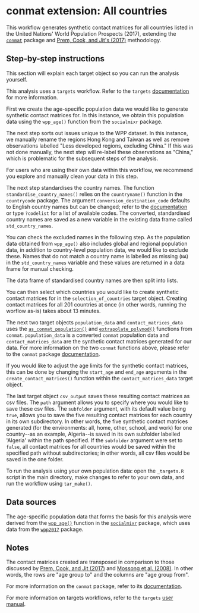 # conmat extension: All countries

This workflow generates synthetic contact matrices for all countries listed in the United Nations' World Population Prospects (2017), 
extending the [`conmat`](https://github.com/idem-lab/conmat) package and [Prem, Cook, and Jit's (2017)](https://doi.org/10.1371/journal.pcbi.1005697) methodology.

## Step-by-step instructions

This section will explain each target object so you can run the analysis yourself.

This analysis uses a `targets` workflow. Refer to the `targets` [documentation](https://books.ropensci.org/targets/) for more information.

First we create the age-specific population data we would like to generate synthetic contact matrices for. 
In this instance, we obtain this population data using the `wpp_age()` function from the `socialmixr` package.

The next step sorts out issues unique to the WPP dataset.
In this instance, we manually rename the regions Hong Kong and Taiwan as well as remove observations labelled "Less developed regions, excluding China."
If this was not done manually, the next step will re-label these observations as "China," which is problematic for the subsequent steps of the analysis.

For users who are using their own data within this workflow, we recommend you explore and manually clean your data in this step.

The next step standardises the country names. 
The function `standardise_country_names()` relies on the `countryname()` function in the `countrycode` package. 
The argument `conversion_destination_code` defaults to English country names but can be changed; 
refer to the [documentation](https://vincentarelbundock.github.io/countrycode/#/man/codelist) or type `?codelist` for a list of available codes.
The converted, standardised country names are saved as a new variable in the existing data frame called `std_country_names`.

You can check the excluded names in the following step.
As the population data obtained from `wpp_age()` also includes global and regional population data, in addition to country-level population data, we would like to exclude these.
Names that do not match a country name is labelled as missing (`NA`) in the `std_country_names` variable and these values are returned in a data frame for manual checking.

The data frame of standardised country names are then split into lists.

You can then select which countries you would like to create synthetic contact matrices for in the `selection_of_countries` target object. 
Creating contact matrices for all 201 countries at once (in other words, running the worflow as-is) takes about 13 minutes.

The next two target objects `population_data` and `contact_matrices_data` uses the [`as_conmat_population()`](https://idem-lab.github.io/conmat/dev/reference/as_conmat_population.html) and [`extrapolate_polymod()`](https://idem-lab.github.io/conmat/dev/reference/extrapolate_polymod.html) functions from `conmat`. 
`population_data` is a converted `conmat` population data and `contact_matrices_data` are the synthetic contact matrices generated for our data. 
For more information on the two `conmat` functions above, please refer to the `conmat` package [documentation](https://idem-lab.github.io/conmat/dev/index.html).

If you would like to adjust the age limits for the synthetic contact matrices, this can be done by changing the `start_age` and `end_age` arguments in the `create_contact_matrices()` function within the `contact_matrices_data` target object.

The last target object `csv_output` saves these resulting contact matrices as csv files. 
The `path` argument allows you to specify where you would like to save these csv files. 
The `subfolder` argument, with its default value being `true`, allows you to save the five resulting contact matrices for each country in its own subdirectory. 
In other words, the five synthetic contact matrices generated (for the environments: all, home, other, school, and work) for one country--as an example, Algeria--is saved in its own subfolder labelled 'Algeria' within the path specified. 
If the `subfolder` argument were set to `false`, all contact matrices for all countries would be saved within the specified path without subdirectories; in other words, all csv files would be saved in the one folder.

To run the analysis using your own population data: open the `_targets.R` script in the main directory, make changes to refer to your own data, and run the workflow using `tar_make()`.

## Data sources

The age-specific population data that forms the basis for this analysis were derived from the [`wpp_age()`](https://epiforecasts.io/socialmixr/reference/wpp_age.html) function in the [`socialmixr`](https://epiforecasts.io/socialmixr/) package, which uses data from the [`wpp2017`](https://cran.r-project.org/web/packages/wpp2017/index.html) package.

## Notes

The contact matrices created are transposed in comparison to those discussed by [Prem, Cook, and Jit (2017)](https://doi.org/10.1371/journal.pcbi.1005697) and [Mossong et al. (2008)](https://doi.org/10.1371/journal.pmed.0050074). In other words, the rows are "age group to" and the columns are "age group from".

For more information on the `conmat` package, refer to its [documentation](https://idem-lab.github.io/conmat/dev/index.html).

For more information on targets workflows, refer to the `targets` [user manual](https://books.ropensci.org/targets/).
